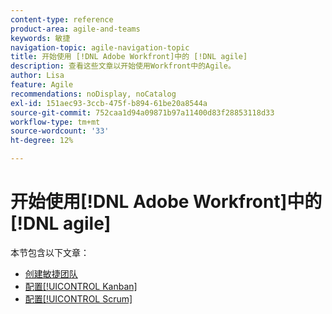 ```yaml
---
content-type: reference
product-area: agile-and-teams
keywords: 敏捷
navigation-topic: agile-navigation-topic
title: 开始使用 [!DNL Adobe Workfront]中的 [!DNL agile]
description: 查看这些文章以开始使用Workfront中的Agile。
author: Lisa
feature: Agile
recommendations: noDisplay, noCatalog
exl-id: 151aec93-3ccb-475f-b894-61be20a8544a
source-git-commit: 752caa1d94a09871b97a11400d83f28853118d33
workflow-type: tm+mt
source-wordcount: '33'
ht-degree: 12%

---
```


# 开始使用[!DNL Adobe Workfront]中的[!DNL agile]

本节包含以下文章：

* [创建敏捷团队](../../agile/get-started-with-agile-in-workfront/create-an-agile-team.md)
* [配置[!UICONTROL Kanban]](../../agile/get-started-with-agile-in-workfront/configure-kanban.md)
* [配置[!UICONTROL Scrum]](../../agile/get-started-with-agile-in-workfront/configure-scrum.md)
